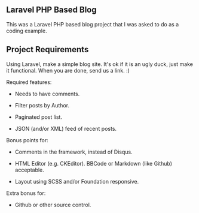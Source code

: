 ## Laravel PHP Based Blog

This was a Laravel PHP based blog project that I was asked to do as a coding example.

## Project Requirements

Using Laravel, make a simple blog site. It's ok if it is an ugly duck, just make it functional. When you are done, send us a link. :)

Required features:
* Needs to have comments.

* Filter posts by Author.

* Paginated post list.

* JSON (and/or XML) feed of recent posts.

Bonus points for:
* Comments in the framework, instead of Disqus.

* HTML Editor (e.g. CKEditor). BBCode or Markdown (like Github) acceptable.

* Layout using SCSS and/or Foundation responsive.


Extra bonus for:
* Github or other source control.
